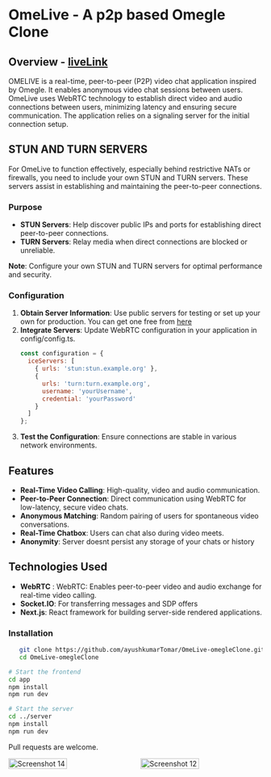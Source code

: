# OmeLive - A p2p based Omegle Clone

## Overview - [liveLink](https://omelive.vercel.app)

OMELIVE is a real-time, peer-to-peer (P2P) video chat application inspired by Omegle. It enables anonymous video chat sessions between users. OmeLive uses WebRTC technology to establish direct video and audio connections between users, minimizing latency and ensuring secure communication. The application relies on a signaling server for the initial connection setup.
## STUN AND TURN SERVERS
For OmeLive to function effectively, especially behind restrictive NATs or firewalls, you need to include your own STUN and TURN servers. These servers assist in establishing and maintaining the peer-to-peer connections.
### Purpose
- **STUN Servers**: Help discover public IPs and ports for establishing direct peer-to-peer connections.
- **TURN Servers**: Relay media when direct connections are blocked or unreliable.

**Note**: Configure your own STUN and TURN servers for optimal performance and security.

### Configuration
1. **Obtain Server Information**: Use public servers for testing or set up your own for production. You can get one free from [here](https://www.metered.ca/stun-turn)
2. **Integrate Servers**: Update WebRTC configuration in your application in config/config.ts.
   ```javascript
   const configuration = {
     iceServers: [
       { urls: 'stun:stun.example.org' },
       {
         urls: 'turn:turn.example.org',
         username: 'yourUsername',
         credential: 'yourPassword'
       }
     ]
   };
   ```
3. **Test the Configuration**: Ensure connections are stable in various network environments.

## Features

- **Real-Time Video Calling**: High-quality, video and audio communication. 
- **Peer-to-Peer Connection**: Direct communication using WebRTC for low-latency, secure video chats.
- **Anonymous Matching**: Random pairing of users for spontaneous video conversations.
- **Real-Time Chatbox**: Users can chat also during video meets.
- **Anonymity**: Server doesnt persist any storage of your chats or history

## Technologies Used

- **WebRTC** : WebRTC: Enables peer-to-peer video and audio exchange for real-time video calling.
- **Socket.IO**: For transferring messages and SDP offers
- **Next.js**: React framework for building server-side rendered applications.

### Installation
```bash
   git clone https://github.com/ayushkumarTomar/OmeLive-omegleClone.git
   cd OmeLive-omegleClone
```

``` bash
# Start the frontend
cd app
npm install
npm run dev
```
```bash
# Start the server
cd ../server
npm install
npm run dev
```

Pull requests are welcome.



<div style="display: flex; justify-content: space-between;">
    <img src="https://github.com/user-attachments/assets/a26f4c50-09bb-4155-89d9-f38f831c7974" alt="Screenshot 14" style="width: 48%;">
    <img src="https://github.com/user-attachments/assets/f407e295-0af3-438d-9b53-2e716f0a771b" alt="Screenshot 12" style="width: 48%;">
</div>


